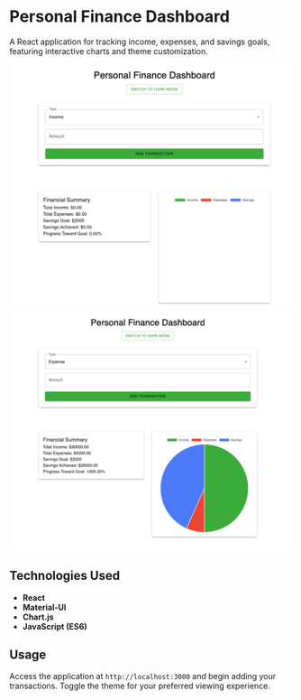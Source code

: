 
# Personal Finance Dashboard

A React application for tracking income, expenses, and savings goals, featuring interactive charts and theme customization.


<img src="personal-finance-dashboard/src/images/dashboard.png" alt="Dashboard Screenshot" width="600" />
<img src="personal-finance-dashboard/src/images/transaction.png" alt="Transaction Screenshot" width="600" />


## Technologies Used

- **React**
- **Material-UI**
- **Chart.js**
- **JavaScript (ES6)**

## Usage

Access the application at `http://localhost:3000` and begin adding your transactions.
Toggle the theme for your preferred viewing experience.


